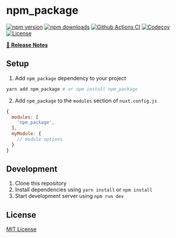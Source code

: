 # npm_package

[![npm version][npm-version-src]][npm-version-href]
[![npm downloads][npm-downloads-src]][npm-downloads-href]
[![Github Actions CI][github-actions-ci-src]][github-actions-ci-href]
[![Codecov][codecov-src]][codecov-href]
[![License][license-src]][license-href]

[📖 **Release Notes**](./CHANGELOG.md)

## Setup

1. Add `npm_package` dependency to your project

```bash
yarn add npm_package # or npm install npm_package
```

2. Add `npm_package` to the `modules` section of `nuxt.config.js`

```js
{
  modules: [
    'npm_package',
  ],
  myModule: {
    // module options
  }
}
```

## Development

1. Clone this repository
2. Install dependencies using `yarn install` or `npm install`
3. Start development server using `npm run dev`

## License

[MIT License](./LICENSE)

<!-- Badges -->
[npm-version-src]: https://img.shields.io/npm/v/npm_package/latest.svg
[npm-version-href]: https://npmjs.com/package/npm_package

[npm-downloads-src]: https://img.shields.io/npm/dt/npm_package.svg
[npm-downloads-href]: https://npmjs.com/package/npm_package

[github-actions-ci-src]: https://github.com/github_repo/workflows/ci/badge.svg
[github-actions-ci-href]: https://github.com/github_repo/actions?query=workflow%3Aci

[codecov-src]: https://img.shields.io/codecov/c/github/github_repo.svg
[codecov-href]: https://codecov.io/gh/github_repo

[license-src]: https://img.shields.io/npm/l/npm_package.svg
[license-href]: https://npmjs.com/package/npm_package
